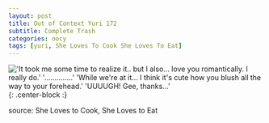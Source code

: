 ```yaml
---
layout: post
title: Out of Context Yuri 172
subtitle: Complete Trash
categories: oocy
tags: [yuri, She Loves To Cook She Loves To Eat]
---
```



!['It took me some time to realize it.. but I also... love you romantically. I really do.' '..............' 'While we're at it... I think it's cute how you blush all the way to your forehead.' 'UUUUGH! Gee, thanks...'](https://imgur.com/ya5PdqH.png){: .center-block :}


source: She Loves to Cook, She Loves to Eat